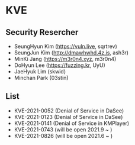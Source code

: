 # KVE

## Security Resercher

- SeungHyun Kim (https://vuln.live, sqrtrev)
- SeungJun Kim  (http://dmawhwhd.4z.is, ash3r)
- MinKi Jang  (https://m3r0n4.xyz, m3r0n4)
- DoHyun Lee (https://fuzzing.kr, UyU)
- JaeHyuk Lim (skwid)
- Minchan Park (03stin)

## List

- KVE-2021-0052 (Denial of Service in DaSee)
- KVE-2021-0123 (Denial of Service in DaSee)
- KVE-2021-0141 (Denial of Service in KMPlayer)
- KVE-2021-0743 (will be open 2021.9 ~ )
- KVE-2021-0826 (will be open 2021.6 ~ )

